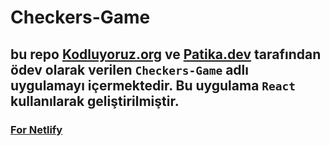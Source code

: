 # Checkers-Game

## bu repo [Kodluyoruz.org](https://kodluyoruz.org) ve [Patika.dev](https://patika.dev/tr) tarafından ödev olarak verilen `Checkers-Game` adlı uygulamayı içermektedir. Bu uygulama `React` kullanılarak geliştirilmiştir.

### [For Netlify](https://dainty-alfajores-0c9cd6.netlify.app/)
